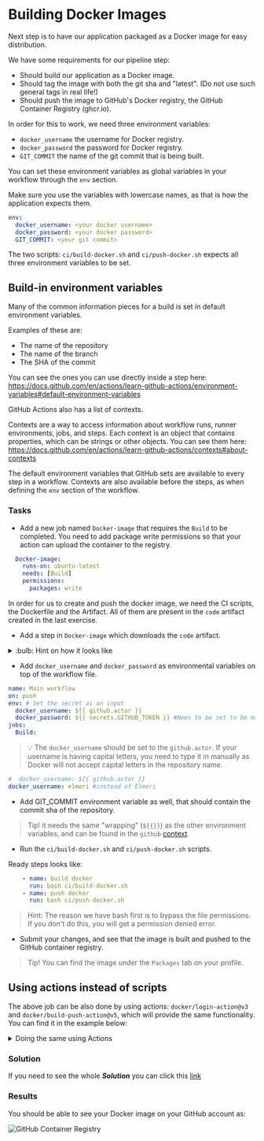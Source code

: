 # Building Docker Images

Next step is to have our application packaged as a Docker image for easy distribution. 

We have some requirements for our pipeline step:

- Should build our application as a Docker image.
- Should tag the image with both the git sha and "latest". (Do not use such general tags in real life!)
- Should push the image to GitHub's Docker registry, the GitHub Container Registry (ghcr.io).

In order for this to work, we need three environment variables:
- `docker_username` the username for Docker registry.
- `docker_password` the password for Docker registry.
- `GIT_COMMIT`  the name of the git commit that is being built.

You can set these environment variables as global variables in your workflow through the `env` section.

Make sure you use the variables with lowercase names, as that is how the application expects them.

```YAML
env:
  docker_username: <your docker username>
  docker_password: <your docker password>
  GIT_COMMIT: <your git commit>
```

The two scripts: `ci/build-docker.sh` and `ci/push-docker.sh` expects all three environment variables to be set.

## Build-in environment variables

Many of the common information pieces for a build is set in default environment variables.

Examples of these are:

- The name of the repository
- The name of the branch
- The SHA of the commit

You can see the ones you can use directly inside a step here: https://docs.github.com/en/actions/learn-github-actions/environment-variables#default-environment-variables

GitHub Actions also has a list of contexts.

Contexts are a way to access information about workflow runs, runner environments, jobs, and steps. 
Each context is an object that contains properties, which can be strings or other objects.
You can see them here: https://docs.github.com/en/actions/learn-github-actions/contexts#about-contexts 

The default environment variables that GitHub sets are available to every step in a workflow.
Contexts are also available before the steps, as when defining the `env` section of the workflow. 


### Tasks

- Add a new job named `Docker-image` that requires the `Build` to be completed.
You need to add package write permissions so that your action can upload the container to the registry.

```YAML
  Docker-image:
    runs-on: ubuntu-latest
    needs: [Build]
    permissions:
      packages: write
```

In order for us to create and push the docker image, we need the CI scripts, the Dockerfile and the Artifact. All of them are present in the `code` artifact created in the last exercise.

- Add a step in `Docker-image` which downloads the `code` artifact.


<details>
    <summary> :bulb: Hint on how it looks like </summary>

```YAML
    - name: Download code
      uses: actions/download-artifact@v4
      with:
        name: code
        path: .
```
</details>

- Add `docker_username` and `docker_password` as environmental variables on top of the workflow file. 

```YAML
name: Main workflow
on: push
env: # Set the secret as an input
  docker_username: ${{ github.actor }} 
  docker_password: ${{ secrets.GITHUB_TOKEN }} #Nees to be set to be made available to the workflow
jobs:
  Build:
```

> :bulb: The `docker_username` should be set to the `github.actor`. If your username is having capital letters, you need to type it in manually as Docker will not accept capital letters in the repository name.
```YAML
#  docker_username: ${{ github.actor }} 
docker_username: elmeri #instead of Elmeri
```

- Add GIT_COMMIT environment variable as well, that should contain the commit sha of the repository.

> Tip! it needs the same "wrapping" (`${{}}`) as the other environment variables, and can be found in the `github` [context](https://docs.github.com/en/actions/learn-github-actions/contexts#about-contexts).

- Run the `ci/build-docker.sh` and `ci/push-docker.sh` scripts.

Ready steps looks like:
```YAML
    - name: build docker
      run: bash ci/build-docker.sh
    - name: push docker
      run: bash ci/push-docker.sh
```

> Hint: The reason we have bash first is to bypass the file permissions. If you don't do this, you will get a permission denied error.

- Submit your changes, and see that the image is built and pushed to the GitHub container registry.

> Tip! You can find the image under the `Packages` tab on your profile.

## Using actions instead of scripts

The above job can be also done by using actions: `docker/login-action@v3` and `docker/build-push-action@v5`, which will provide the same functionality. You can find it in the example below:

<details>
<summary> Doing the same using Actions </summary>

```yaml
on: push
jobs:
  build-and-push-latest:
    runs-on: ubuntu-latest
    permissions:
      packages: write
    steps:
      - name: Login to DockerHub
        uses: docker/login-action@v3
        with:
          registry: ghcr.io
          username: ${{ github.actor }}
          password: ${{ secrets.GITHUB_TOKEN }}
      - name: Build and push
        uses: docker/build-push-action@v5
        with:
          context: app
          push: true
          tags: ghcr.io/${{ github.actor }}/micronaut-app:1.0-${{ github.sha }},ghcr.io/${{ github.actor }}/micronaut-app:latest
```

</details>

### Solution 

If you need to see the whole ***Solution*** you can click this [link](../trainer/.github/workflows/docker-image.yaml)


### Results

You should be able to see your Docker image on your GitHub account as:

![GitHub Container Registry](img/github-container.png)

